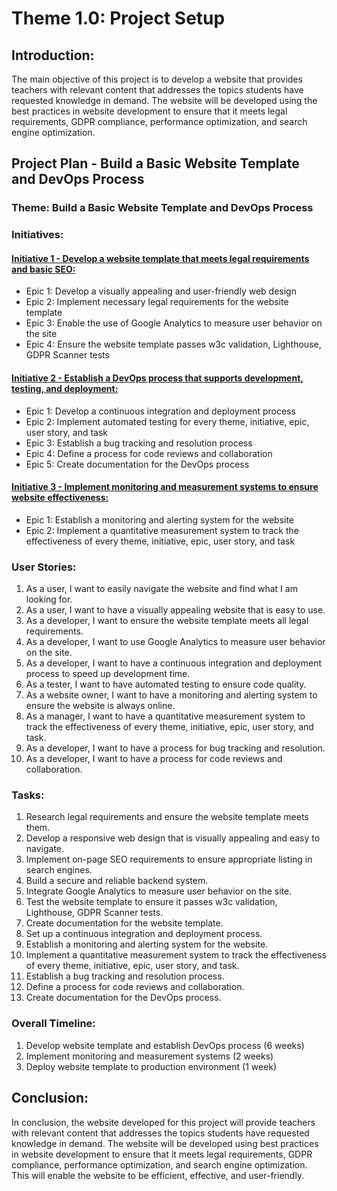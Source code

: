 # Theme 1.0: Project Setup

## Introduction:

The main objective of this project is to develop a website that provides teachers with relevant content that addresses the topics students have requested knowledge in demand. The website will be developed using the best practices in website development to ensure that it meets legal requirements, GDPR compliance, performance optimization, and search engine optimization.


## Project Plan - Build a Basic Website Template and DevOps Process

### Theme: Build a Basic Website Template and DevOps Process

### Initiatives:

#### [Initiative 1 - Develop a website template that meets legal requirements and basic SEO:](initiatives/initiative_basic_webpage_template.md)
- Epic 1: Develop a visually appealing and user-friendly web design
- Epic 2: Implement necessary legal requirements for the website template
- Epic 3: Enable the use of Google Analytics to measure user behavior on the site
- Epic 4: Ensure the website template passes w3c validation, Lighthouse, GDPR Scanner tests

#### [Initiative 2 - Establish a DevOps process that supports development, testing, and deployment:](initiatives/initiative_devops.md)
- Epic 1: Develop a continuous integration and deployment process
- Epic 2: Implement automated testing for every theme, initiative, epic, user story, and task
- Epic 3: Establish a bug tracking and resolution process
- Epic 4: Define a process for code reviews and collaboration
- Epic 5: Create documentation for the DevOps process

#### [Initiative 3 - Implement monitoring and measurement systems to ensure website effectiveness:](initiatives/initiative3.md)
- Epic 1: Establish a monitoring and alerting system for the website
- Epic 2: Implement a quantitative measurement system to track the effectiveness of every theme, initiative, epic, user story, and task

### User Stories:
1. As a user, I want to easily navigate the website and find what I am looking for.
2. As a user, I want to have a visually appealing website that is easy to use.
3. As a developer, I want to ensure the website template meets all legal requirements.
4. As a developer, I want to use Google Analytics to measure user behavior on the site.
5. As a developer, I want to have a continuous integration and deployment process to speed up development time.
6. As a tester, I want to have automated testing to ensure code quality.
7. As a website owner, I want to have a monitoring and alerting system to ensure the website is always online.
8. As a manager, I want to have a quantitative measurement system to track the effectiveness of every theme, initiative, epic, user story, and task.
9. As a developer, I want to have a process for bug tracking and resolution.
10. As a developer, I want to have a process for code reviews and collaboration.

### Tasks:
1. Research legal requirements and ensure the website template meets them.
2. Develop a responsive web design that is visually appealing and easy to navigate.
3. Implement on-page SEO requirements to ensure appropriate listing in search engines.
4. Build a secure and reliable backend system.
5. Integrate Google Analytics to measure user behavior on the site.
6. Test the website template to ensure it passes w3c validation, Lighthouse, GDPR Scanner tests.
7. Create documentation for the website template.
8. Set up a continuous integration and deployment process.
9. Establish a monitoring and alerting system for the website.
10. Implement a quantitative measurement system to track the effectiveness of every theme, initiative, epic, user story, and task.
11. Establish a bug tracking and resolution process.
12. Define a process for code reviews and collaboration.
13. Create documentation for the DevOps process.

### Overall Timeline:
1. Develop website template and establish DevOps process (6 weeks)
2. Implement monitoring and measurement systems (2 weeks)
3. Deploy website template to production environment (1 week)

## Conclusion:

In conclusion, the website developed for this project will provide teachers with relevant content that addresses the topics students have requested knowledge in demand. The website will be developed using best practices in website development to ensure that it meets legal requirements, GDPR compliance, performance optimization, and search engine optimization. This will enable the website to be efficient, effective, and user-friendly.